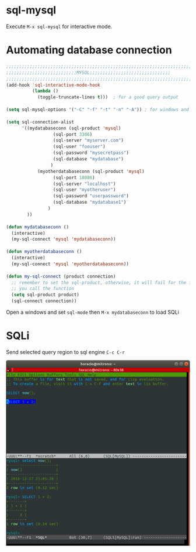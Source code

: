 <!-- TITLE: Emacs / Mysql -->
<!-- SUBTITLE: A quick summary of Mysql -->

# sql-mysql
Execute `M-x sql-mysql` for interactive mode.


# Automating database connection

```lisp
;;;;;;;;;;;;;;;;;;;;;;;;;;;;;;;;;;;;;;;;;;;;;;;;;;;;;;;;;;;;;;;;;;;;;;;
;;;;;;;;;;;;;;;;;;;;;;;;;;;MYSQL;;;;;;;;;;;;;;;;;;;;;;;;;;;;;;;
;;;;;;;;;;;;;;;;;;;;;;;;;;;;;;;;;;;;;;;;;;;;;;;;;;;;;;;;;;;;;;;;;;;;;;;
(add-hook 'sql-interactive-mode-hook
          (lambda ()
            (toggle-truncate-lines t)))  ; for a good query output

(setq sql-mysql-options '("-C" "-f" "-t" "-n" "-A")) ; for windows and for -A flag

(setq sql-connection-alist
      '((mydatabaseconn (sql-product 'mysql)
                  (sql-port 3306)
                  (sql-server "myserver.com")
                  (sql-user "foouser")
                  (sql-password "mysecretpass")
                  (sql-database "mydatabase")
                 )
			(myotherdatabaseconn (sql-product 'mysql)
                  (sql-port 18086)
                  (sql-server "localhost")
                  (sql-user "myotheruser")
                  (sql-password "userpassword")
                  (sql-database "mydatabase1")
                )
        ))

(defun mydatabaseconn ()
  (interactive)
  (my-sql-connect 'mysql 'mydatabaseconn))
	
(defun myotherdatabaseconn ()
  (interactive)
  (my-sql-connect 'mysql 'myotherdatabaseconn))

(defun my-sql-connect (product connection)
  ;; remember to set the sql-product, otherwise, it will fail for the first time
  ;; you call the function
  (setq sql-product product)
  (sql-connect connection))
```

Open a windows and set `sql-mode` then `M-x mydatabaseconn` to load SQLi

# SQLi

Send selected query region to sql engine  `C-c C-r` 

![Sqli](/uploads/emacs/sqli.png "Sqli")

